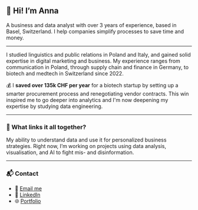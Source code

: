 ## 👋 Hi! I’m Anna

A business and data analyst with over 3 years of experience, based in Basel, Switzerland. I help companies simplify processes to save time and money.

---

I studied linguistics and public relations in Poland and Italy, and gained solid expertise in digital marketing and business. My experience ranges from communication in Poland, through supply chain and finance in Germany, to biotech and medtech in Switzerland since 2022.

💰 I **saved over 135k CHF per year** for a biotech startup by setting up a smarter procurement process and renegotiating vendor contracts. This win inspired me to go deeper into analytics and I'm now deepening my expertise by studying data engineering.

---

### 🔗 What links it all together?

My ability to understand data and use it for personalized business strategies. Right now, I’m working on projects using data analysis, visualisation, and AI to fight mis- and disinformation.

---

### 📬 Contact

- 📧 [Email me](mailto:info@annakudyba.com)  
- 💼 [LinkedIn](https://www.linkedin.com/in/anna-k-23a901111)  
- 🌐 [Portfolio](https://www.notion.so/My-portfolio-14684102756280f082c8e48b4cd505b7)
